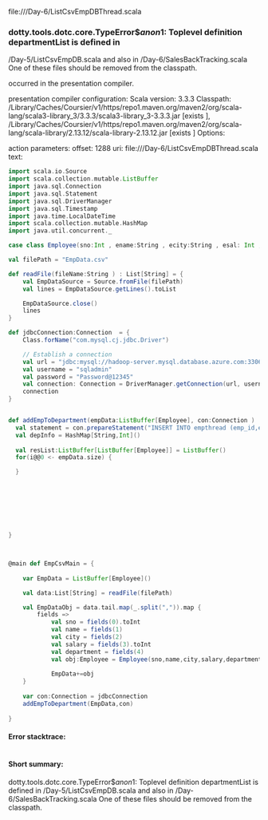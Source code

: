 file://<WORKSPACE>/Day-6/ListCsvEmpDBThread.scala
### dotty.tools.dotc.core.TypeError$$anon$1: Toplevel definition departmentList is defined in
  <WORKSPACE>/Day-5/ListCsvEmpDB.scala
and also in
  <WORKSPACE>/Day-6/SalesBackTracking.scala
One of these files should be removed from the classpath.

occurred in the presentation compiler.

presentation compiler configuration:
Scala version: 3.3.3
Classpath:
<HOME>/Library/Caches/Coursier/v1/https/repo1.maven.org/maven2/org/scala-lang/scala3-library_3/3.3.3/scala3-library_3-3.3.3.jar [exists ], <HOME>/Library/Caches/Coursier/v1/https/repo1.maven.org/maven2/org/scala-lang/scala-library/2.13.12/scala-library-2.13.12.jar [exists ]
Options:



action parameters:
offset: 1288
uri: file://<WORKSPACE>/Day-6/ListCsvEmpDBThread.scala
text:
```scala
import scala.io.Source
import scala.collection.mutable.ListBuffer
import java.sql.Connection
import java.sql.Statement
import java.sql.DriverManager
import java.sql.Timestamp
import java.time.LocalDateTime
import scala.collection.mutable.HashMap
import java.util.concurrent._

case class Employee(sno:Int , ename:String , ecity:String , esal: Int , edepartment:String)

val filePath = "EmpData.csv"

def readFile(fileName:String ) : List[String] = {
    val EmpDataSource = Source.fromFile(filePath)
    val lines = EmpDataSource.getLines().toList

    EmpDataSource.close()
    lines
}

def jdbcConnection:Connection  = {
    Class.forName("com.mysql.cj.jdbc.Driver")

    // Establish a connection
    val url = "jdbc:mysql://hadoop-server.mysql.database.azure.com:3306/sreeja"
    val username = "sqladmin"
    val password = "Password@12345"
    val connection: Connection = DriverManager.getConnection(url, username, password)
    connection
}


def addEmpToDepartment(empData:ListBuffer[Employee], con:Connection ) : Unit = {
  val statement = con.prepareStatement("INSERT INTO empthread (emp_id,emp_name,city,thread_name,timestamp,salary,dep_id) VALUES (?,?,?,?,?,?,?)")
  val depInfo = HashMap[String,Int]()
  
  val resList:ListBuffer[ListBuffer[Employee]] = ListBuffer()
  for(i@@0 <- empData.size) {

  }








}



@main def EmpCsvMain = {
    
    var EmpData = ListBuffer[Employee]()

    val data:List[String] = readFile(filePath)

    val EmpDataObj = data.tail.map(_.split(",")).map {
        fields => 
            val sno = fields(0).toInt
            val name = fields(1)
            val city = fields(2)
            val salary = fields(3).toInt
            val department = fields(4)
            val obj:Employee = Employee(sno,name,city,salary,department)
            
            EmpData+=obj
    }
    
    var con:Connection = jdbcConnection
    addEmpToDepartment(EmpData,con)
    
} 
```



#### Error stacktrace:

```

```
#### Short summary: 

dotty.tools.dotc.core.TypeError$$anon$1: Toplevel definition departmentList is defined in
  <WORKSPACE>/Day-5/ListCsvEmpDB.scala
and also in
  <WORKSPACE>/Day-6/SalesBackTracking.scala
One of these files should be removed from the classpath.